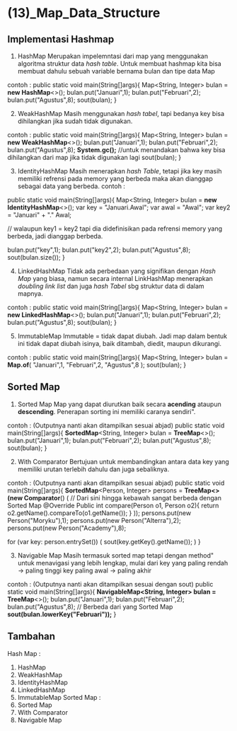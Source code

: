 # (13)_Map_Data_Structure

## Implementasi Hashmap
 1. HashMap
  Merupakan impelemntasi dari map yang menggunakan algoritma struktur data *hash table*.
  Untuk membuat hashmap kita bisa membuat dahulu sebuah variable bernama bulan dan tipe data Map
  
  contoh : 
  public static void main(String[]args){
  Map<String, Integer> bulan = **new HashMap**<>();
   bulan.put("Januari",1);
   bulan.put("Februari",2);
   bulan.put("Agustus",8);
   sout(bulan);
  }

 2. WeakHashMap
  Masih menggunakan *hash tabel*, tapi bedanya key bisa dihilangkan jika sudah tidak digunakan.
  
  contoh : 
  public static void main(String[]args){
  Map<String, Integer> bulan = **new WeakHashMap**<>();
   bulan.put("Januari",1);
   bulan.put("Februari",2);
   bulan.put("Agustus",8);
   **System.gc();**             //untuk menandakan bahwa key bisa dihilangkan dari map jika tidak digunakan lagi
   sout(bulan);
  }

 3. IdentityHashMap
  Masih menerapkan *hash Table*, tetapi jika key masih memiliki refrensi pada memory yang berbeda maka akan dianggap sebagai data yang berbeda.
  contoh :
  
  public static void main(String[]args){
  Map<String, Integer> bulan = **new IdentityHashMap**<>();
   var key = "Januari.Awal";
   var awal = "Awal";
   var key2 = "Januari" + "." Awal;

   // walaupun key1 = key2 tapi dia didefinisikan pada refrensi memory yang berbeda, jadi dianggap berbeda.

   bulan.put("key",1); 
   bulan.put("key2",2);
   bulan.put("Agustus",8);
   sout(bulan.size());
  }

 4. LinkedHashMap
  Tidak ada perbedaan yang signifikan dengan *Hash Map* yang biasa, 
  namun secara internal LinkHashMap menerapkan *doubling link list* dan juga *hash Tabel* sbg struktur data di dalam mapnya.
  
  contoh :
  public static void main(String[]args){
  Map<String, Integer> bulan = **new LinkedHashMap**<>();
   bulan.put("Januari",1);
   bulan.put("Februari",2);
   bulan.put("Agustus",8);
   sout(bulan);
  }

 5. ImmutableMap
  Immutable = tidak dapat diubah. 
  Jadi map dalam bentuk ini tidak dapat diubah isinya, baik ditambah, diedit, maupun dikurangi.
  
  contoh :
  public static void main(String[]args){
  Map<String, Integer> bulan = **Map.of**(
   "Januari",1,
   "Februari",2,
   "Agustus",8
  );
   sout(bulan);
  }

## Sorted Map
 1. Sorted Map 
  Map yang dapat diurutkan baik secara **acending** ataupun **descending**. Penerapan sorting ini memiliki caranya sendiri".
  
  contoh : (Outputnya nanti akan ditampilkan sesuai abjad)
  public static void main(String[]args){
  **SortedMap**<String, Integer> bulan = **TreeMap**<>();
   bulan.put("Januari",1);
   bulan.put("Februari",2);
   bulan.put("Agustus",8);
   sout(bulan);
  }

 
 2. With Comparator
  Bertujuan untuk membandingkan antara data key yang memiliki urutan terlebih dahulu dan juga sebaliknya.
  
  contoh : (Outputnya nanti akan ditampilkan sesuai abjad)
  public static void main(String[]args){
  **SortedMap**<Person, Integer> persons = **TreeMap<>(new Comparator<Person>**() (
    // Dari sini hingga kebawah sangat berbeda dengan Sorted Map
    @Override
    Public int compare(Person o1, Person o2){
	return o2.getName().compareTo(o1.getName());
	}
    ));
   persons.put(new Person("Moryku"),1);
   persons.put(new Person("Alterra"),2);
   persons.put(new Person("Academy"),8);

   for (var key: person.entrySet()) (
   sout(key.getKey().getName());
   )
  }

 3. Navigable Map
  Masih termasuk sorted map tetapi dengan method" untuk menavigasi yang lebih lengkap, 
  mulai dari key yang paling rendah -> paling tinggi
  key paling awal -> paling akhir

  contoh : (Outputnya nanti akan ditampilkan sesuai dengan sout)
  public static void main(String[]args){
  **NavigableMap<String, Integer> bulan = TreeMap**<>();
   bulan.put("Januari",1);
   bulan.put("Februari",2);
   bulan.put("Agustus",8);
   // Berbeda dari yang Sorted Map
   **sout(bulan.lowerKey("Februari"));**
  }

## Tambahan
 Hash Map :
  1. HashMap
  2. WeakHashMap
  3. IdentityHashMap
  4. LinkedHashMap
  5. ImmutableMap
 Sorted Map :
  1. Sorted Map
  2. With Comparator
  3. Navigable Map
